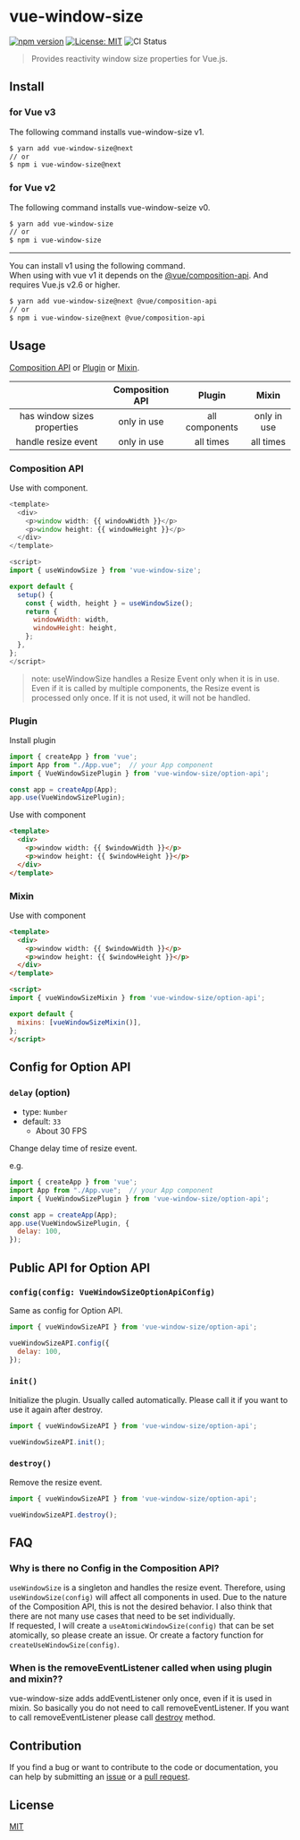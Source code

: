 # vue-window-size

[![npm version](https://badge.fury.io/js/vue-window-size.svg)](https://badge.fury.io/js/vue-window-size)
[![License: MIT](https://img.shields.io/badge/License-MIT-green.svg)](https://opensource.org/licenses/MIT)
![CI Status](https://github.com/mya-ake/vue-window-size/workflows/Main%20Workflow/badge.svg)

> Provides reactivity window size properties for Vue.js.

## Install

### for Vue v3

The following command installs vue-window-size v1.

```bash
$ yarn add vue-window-size@next
// or
$ npm i vue-window-size@next
```

### for Vue v2

The following command installs vue-window-seize v0.

```bash
$ yarn add vue-window-size
// or
$ npm i vue-window-size
```

---

You can install v1 using the following command.  
When using with vue v1 it depends on the [@vue/composition-api](https://github.com/vuejs/composition-api).
And requires Vue.js v2.6 or higher.

```bash
$ yarn add vue-window-size@next @vue/composition-api
// or
$ npm i vue-window-size@next @vue/composition-api
```

## Usage

[Composition API](#Composition_API) or [Plugin](#Plugin) or [Mixin](#Mixin).

|                             | Composition API |     Plugin     |    Mixin    |
| :-------------------------: | :-------------: | :------------: | :---------: |
| has window sizes properties |   only in use   | all components | only in use |
|     handle resize event     |   only in use   |   all times    |  all times  |

### Composition API

Use with component.

```JavaScript
<template>
  <div>
    <p>window width: {{ windowWidth }}</p>
    <p>window height: {{ windowHeight }}</p>
  </div>
</template>

<script>
import { useWindowSize } from 'vue-window-size';

export default {
  setup() {
    const { width, height } = useWindowSize();
    return {
      windowWidth: width,
      windowHeight: height,
    };
  },
};
</script>
```

> note: useWindowSize handles a Resize Event only when it is in use.
> Even if it is called by multiple components, the Resize event is processed only once.
> If it is not used, it will not be handled.

### Plugin

Install plugin

```JavaScript
import { createApp } from 'vue';
import App from "./App.vue";  // your App component
import { VueWindowSizePlugin } from 'vue-window-size/option-api';

const app = createApp(App);
app.use(VueWindowSizePlugin);
```

Use with component

```HTML
<template>
  <div>
    <p>window width: {{ $windowWidth }}</p>
    <p>window height: {{ $windowHeight }}</p>
  </div>
</template>
```

### Mixin

Use with component

```HTML
<template>
  <div>
    <p>window width: {{ $windowWidth }}</p>
    <p>window height: {{ $windowHeight }}</p>
  </div>
</template>

<script>
import { vueWindowSizeMixin } from 'vue-window-size/option-api';

export default {
  mixins: [vueWindowSizeMixin()],
};
</script>
```

## Config for Option API

### `delay` (option)

- type: `Number`
- default: `33`
  - About 30 FPS

Change delay time of resize event.

e.g.

```JavaScript
import { createApp } from 'vue';
import App from "./App.vue";  // your App component
import { VueWindowSizePlugin } from 'vue-window-size/option-api';

const app = createApp(App);
app.use(VueWindowSizePlugin, {
  delay: 100,
});
```

## Public API for Option API

### `config(config: VueWindowSizeOptionApiConfig)`

Same as config for Option API.

```JavaScript
import { vueWindowSizeAPI } from 'vue-window-size/option-api';

vueWindowSizeAPI.config({
  delay: 100,
});
```

### `init()`

Initialize the plugin.
Usually called automatically.
Please call it if you want to use it again after destroy.

```JavaScript
import { vueWindowSizeAPI } from 'vue-window-size/option-api';

vueWindowSizeAPI.init();
```

### `destroy()`

Remove the resize event.

```JavaScript
import { vueWindowSizeAPI } from 'vue-window-size/option-api';

vueWindowSizeAPI.destroy();
```

## FAQ

### Why is there no Config in the Composition API?

`useWindowSize` is a singleton and handles the resize event.
Therefore, using `useWindowSize(config)` will affect all components in used.
Due to the nature of the Composition API, this is not the desired behavior.
I also think that there are not many use cases that need to be set individually.  
If requested, I will create a `useAtomicWindowSize(config)` that can be set atomically, so please create an issue.
Or create a factory function for `createUseWindowSize(config)`.

### When is the removeEventListener called when using plugin and mixin??

vue-window-size adds addEventListener only once, even if it is used in mixin.
So basically you do not need to call removeEventListener.
If you want to call removeEventListener please call [destroy](#destroy) method.

## Contribution

If you find a bug or want to contribute to the code or documentation, you can help by submitting an [issue](https://github.com/mya-ake/vue-window-size/issues) or a [pull request](https://github.com/mya-ake/vue-window-size/pulls).

## License

[MIT](https://github.com/mya-ake/vue-window-size/blob/master/LICENSE)
